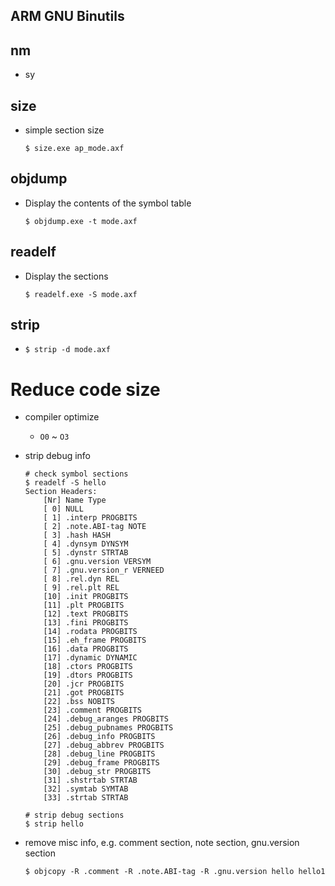 ARM GNU Binutils
---

## nm
+ sy
## size
+ simple section size
    ```
    $ size.exe ap_mode.axf
    ```

    
## objdump
+ Display the contents of the symbol table

    ```
    $ objdump.exe -t mode.axf
    ```

## readelf
+ Display the sections

    ```
    $ readelf.exe -S mode.axf
    ```

## strip
+
    ```
    $ strip -d mode.axf
    ```



# Reduce code size
+ compiler optimize
    - `O0` ~ `O3`

+ strip debug info
    ```
    # check symbol sections
    $ readelf -S hello
    Section Headers:
        [Nr] Name Type
        [ 0] NULL
        [ 1] .interp PROGBITS
        [ 2] .note.ABI-tag NOTE
        [ 3] .hash HASH
        [ 4] .dynsym DYNSYM
        [ 5] .dynstr STRTAB
        [ 6] .gnu.version VERSYM
        [ 7] .gnu.version_r VERNEED
        [ 8] .rel.dyn REL
        [ 9] .rel.plt REL
        [10] .init PROGBITS
        [11] .plt PROGBITS
        [12] .text PROGBITS
        [13] .fini PROGBITS
        [14] .rodata PROGBITS
        [15] .eh_frame PROGBITS
        [16] .data PROGBITS
        [17] .dynamic DYNAMIC
        [18] .ctors PROGBITS
        [19] .dtors PROGBITS
        [20] .jcr PROGBITS
        [21] .got PROGBITS
        [22] .bss NOBITS
        [23] .comment PROGBITS
        [24] .debug_aranges PROGBITS
        [25] .debug_pubnames PROGBITS
        [26] .debug_info PROGBITS
        [27] .debug_abbrev PROGBITS
        [28] .debug_line PROGBITS
        [29] .debug_frame PROGBITS
        [30] .debug_str PROGBITS
        [31] .shstrtab STRTAB
        [32] .symtab SYMTAB
        [33] .strtab STRTAB

    # strip debug sections
    $ strip hello
    ```
+ remove misc info, e.g. comment section, note section, gnu.version section
    ```
    $ objcopy -R .comment -R .note.ABI-tag -R .gnu.version hello hello1
    ```


